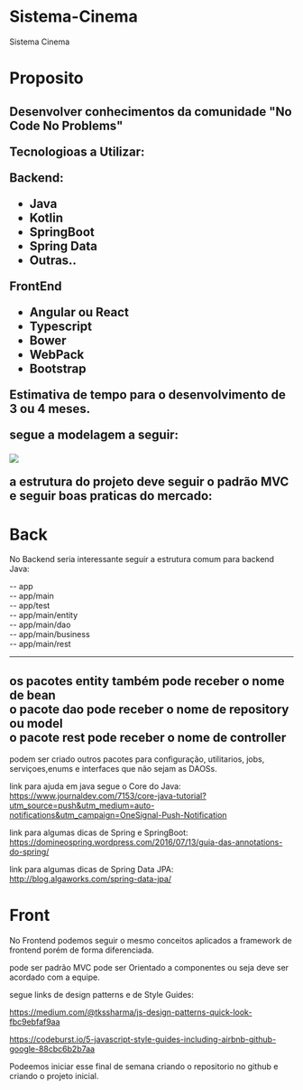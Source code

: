 # Sistema-Cinema
Sistema Cinema

# Proposito

<h2> Desenvolver conhecimentos da comunidade "No Code No Problems"

Tecnologioas a Utilizar:

Backend:
- Java
- Kotlin
- SpringBoot
- Spring Data
- Outras..

FrontEnd 
- Angular ou React
- Typescript
- Bower
- WebPack
- Bootstrap

Estimativa de tempo para o desenvolvimento de 3 ou 4 meses.

segue a modelagem a seguir: 

<p >
  <img  src="http://www.galirows.com.br/meublog/wp-content/uploads/2011/07/cinema.png">
</p>

a estrutura do projeto deve seguir o padrão MVC e seguir boas praticas do mercado:

# Back

No Backend seria interessante seguir a estrutura comum para backend Java:
 
 -- app <br>
 -- app/main <br>
 -- app/test <br>
 -- app/main/entity <br>
 -- app/main/dao <br>
 -- app/main/business <br>
 -- app/main/rest <br>
 
 ----------------------------------------------------
 os pacotes entity também pode receber o nome de bean <br>
 o pacote dao pode receber o nome de repository ou model <br>
 o pacote rest pode receber o nome de controller <br>
 ----------------------------------------------------
 
 podem ser criado outros pacotes para configuração, utilitarios, jobs, serviçoes,enums e interfaces que não sejam as DAOSs.
 
 link para ajuda em java segue o Core do Java: https://www.journaldev.com/7153/core-java-tutorial?utm_source=push&utm_medium=auto-notifications&utm_campaign=OneSignal-Push-Notification
 
 link para algumas dicas de Spring e SpringBoot: https://domineospring.wordpress.com/2016/07/13/guia-das-annotations-do-spring/
 
 link para algumas dicas de Spring Data JPA: http://blog.algaworks.com/spring-data-jpa/
 
 
 # Front
 
 No Frontend podemos seguir o mesmo conceitos aplicados a framework de frontend porém de forma diferenciada.
 
 pode ser padrão MVC pode ser Orientado a componentes ou seja deve ser acordado com a equipe.
 
 segue links de design patterns e de Style Guides:
 
 https://medium.com/@tkssharma/js-design-patterns-quick-look-fbc9ebfaf9aa
 
 https://codeburst.io/5-javascript-style-guides-including-airbnb-github-google-88cbc6b2b7aa
 
 Podeemos iniciar esse final de semana criando o repositorio no github e criando o projeto inicial.
 
 
 


